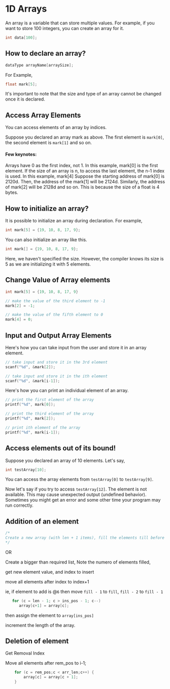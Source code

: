 # 1D Arrays

An array is a variable that can store multiple values. For example, if you want to store 100 integers, you can create an array for it.

```c++
int data[100];
```

## How to declare an array?

```c++
dataType arrayName[arraySize];
```

For Example,

```c++
float mark[5];
```

It's important to note that the size and type of an array cannot be changed once it is declared.

## Access Array Elements
You can access elements of an array by indices.

Suppose you declared an array mark as above. The first element is `mark[0]`, the second element is `mark[1]` and so on.

#### Few keynotes:

Arrays have 0 as the first index, not 1. In this example, mark[0] is the first element.
If the size of an array is n, to access the last element, the n-1 index is used. In this example, mark[4]
Suppose the starting address of mark[0] is 2120d. Then, the address of the mark[1] will be 2124d. Similarly, the address of mark[2] will be 2128d and so on.
This is because the size of a float is 4 bytes.

## How to initialize an array?
It is possible to initialize an array during declaration. For example,

```c++
int mark[5] = {19, 10, 8, 17, 9};
```

You can also initialize an array like this.

```c++
int mark[] = {19, 10, 8, 17, 9};
```

Here, we haven't specified the size. However, the compiler knows its size is 5 as we are initializing it with 5 elements.

## Change Value of Array elements

```c++
int mark[5] = {19, 10, 8, 17, 9}

// make the value of the third element to -1
mark[2] = -1;

// make the value of the fifth element to 0
mark[4] = 0;
```

## Input and Output Array Elements

Here's how you can take input from the user and store it in an array element.
```c++
// take input and store it in the 3rd element
​scanf("%d", &mark[2]);

// take input and store it in the ith element
scanf("%d", &mark[i-1]);
```

Here's how you can print an individual element of an array.

```c++
// print the first element of the array
printf("%d", mark[0]);

// print the third element of the array
printf("%d", mark[2]);

// print ith element of the array
printf("%d", mark[i-1]);
```

## Access elements out of its bound!
Suppose you declared an array of 10 elements. Let's say,
```c++
int testArray[10];
```

You can access the array elements from `testArray[0]` to `testArray[9]`.

Now let's say if you try to access `testArray[12]`. The element is not available. This may cause unexpected output (undefined behavior). Sometimes you might get an error and some other time your program may run correctly.

## Addition of an element

```c++
/* 
Create a new array (with len + 1 items), fill the elements till before that index, add the element, then add the rest of the elements from the original array.
*/
```

OR 

Create a bigger than required list, Note the numero of elements filled, 

get new element value, and index to insert

move all elements after index to index+1 

ie, if element to add is @`6` then move `fill - 1` to `fill`, `fill - 2` to `fill - 1`

```c++
   for (c = len - 1; c > ins_pos - 1; c--)
      array[c+1] = array[c];
```

then assign the element to `array[ins_pos]`

increment the length of the array.

## Deletion of element

Get Removal Index

Move all elements after rem_pos to i-1;

```c++
    for (c = rem_pos;c < arr_len;c++) {
        array[c] = array[c + 1];
    }

```



